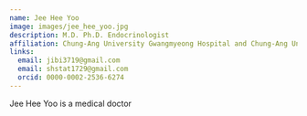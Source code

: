 ```yaml
---
name: Jee Hee Yoo
image: images/jee_hee_yoo.jpg
description: M.D. Ph.D. Endocrinologist
affiliation: Chung-Ang University Gwangmyeong Hospital and Chung-Ang University
links:
  email: jibi3719@gmail.com
  email: shstat1729@gmail.com
  orcid: 0000-0002-2536-6274
---
```


Jee Hee Yoo is a medical doctor